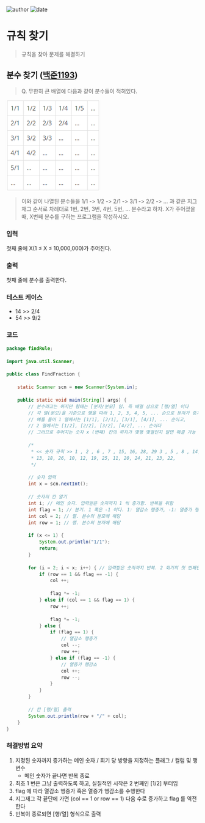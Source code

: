 ﻿
![author](https://img.shields.io/badge/author-daesungRa-lightgray.svg?style=flat-square)
![date](https://img.shields.io/badge/date-190103-lightgray.svg?style=flat-square)

# 규칙 찾기
> 규칙을 찾아 문제를 해결하기

## 분수 찾기  ([백준1193])

>Q. 무한히 큰 배열에 다음과 같이 분수들이 적혀있다.

![FindFraction](https://github.com/daesungRa/MyStudy/blob/master/imgs/FindFraction.PNG)

>이와 같이 나열된 분수들을 1/1 -> 1/2 -> 2/1 -> 3/1 -> 2/2 -> … 과 같은 지그재그 순서로 차례대로 1번, 2번, 3번, 4번, 5번, … 분수라고 하자. X가 주어졌을 때, X번째 분수를 구하는 프로그램을 작성하시오.

### 입력

첫째 줄에 X(1 ≤ X ≤ 10,000,000)가 주어진다.

### 출력

첫째 줄에 분수를 출력한다.

### 테스트 케이스

- 14 >> 2/4
- 54 >> 9/2

### 코드

```JAVA
package findRule;

import java.util.Scanner;

public class FindFraction {

	static Scanner scn = new Scanner(System.in);

	public static void main(String[] args) {
		// 분수라고는 하지만 형태는 [분자/분모] 임. 즉 배열 상으로 [행/열] 이다
		// 각 열(분모)을 기준으로 행을 따라 1, 2, 3, 4, 5, ... 순으로 분자가 증가함
		// 예를 들어 1 열에서는 [1/1], [2/1], [3/1], [4/1], ... 순이고,
		// 2 열에서는 [1/2], [2/2], [3/2], [4/2], ... 순이다
		// 그러므로 주어지는 숫자 x (번째) 칸의 위치가 몇행 몇열인지 알면 해결 가능 [행/열]

		/*
		 * << 숫자 규칙 >> 1 , 2 , 6 , 7 , 15, 16, 28, 29 3 , 5 , 8 , 14, 17, 27, 4 , 9 ,
		 * 13, 18, 26, 10, 12, 19, 25, 11, 20, 24, 21, 23, 22,
		 */

		// 숫자 입력
		int x = scn.nextInt();

		// 숫자의 칸 알기
		int i; // 메인 숫자. 입력받은 숫자까지 1 씩 증가함. 반복을 위함
		int flag = 1; // 분기. 1 혹은 -1 이다. 1: 열감소 행증가, -1: 열증가 행감소
		int col = 2; // 열. 분수의 분모에 해당
		int row = 1; // 행. 분수의 분자에 해당

		if (x <= 1) {
			System.out.println("1/1");
			return;
		}

		for (i = 2; i < x; i++) { // 입력받은 숫자까지 반복. 2 회기의 첫 번째인 [1/2] 부터 시작하는 셈
			if (row == 1 && flag == -1) {
				col ++;
				
				flag *= -1;
			} else if (col == 1 && flag == 1) {
				row ++;
				
				flag *= -1;
			} else {
				if (flag == 1) {
					// 열감소 행증가
					col --;
					row ++;
				} else if (flag == -1) {
					// 열증가 행감소
					col ++;
					row --;
				}
			}
		}

		// 칸 [행/열] 출력
		System.out.println(row + "/" + col);
	}
}
```

### 해결방법 요약

1. 지정된 숫자까지 증가하는 메인 숫자 / 회기 당 방향을 지정하는 플래그 / 컬럼 및 행 변수
	- 메인 숫자가 끝나면 반복 종료
2. 최초 1 번은 그냥 출력하도록 하고, 실질적인 시작은 2 번째인 [1/2] 부터임
3. flag 에 따라 열감소 행증가 혹은 열증가 행감소를 수행한다
4. 지그재그 각 끝단에 가면 (col == 1 or row == 1) 다음 수로 증가하고 flag 를 역전한다
5. 반복이 종료되면 [행/열] 형식으로 출력

[백준1193]: https://www.acmicpc.net/problem/1193


